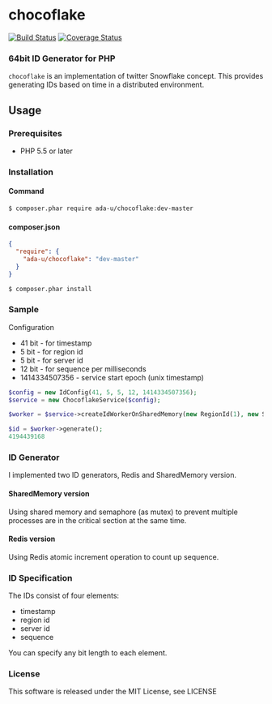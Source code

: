 # chocoflake

[![Build Status](https://travis-ci.org/ada-u/chocoflake.svg?branch=master)](https://travis-ci.org/ada-u/chocoflake)
[![Coverage Status](https://img.shields.io/coveralls/ada-u/chocoflake.svg)](https://coveralls.io/r/ada-u/chocoflake?branch=master)

### 64bit ID Generator for PHP

`chocoflake` is an implementation of twitter Snowflake concept. This provides generating IDs based on time in a distributed environment.

## Usage

### Prerequisites

 - PHP 5.5 or later

### Installation

#### Command

```sh
$ composer.phar require ada-u/chocoflake:dev-master
```

#### composer.json

```json
{
  "require": {
    "ada-u/chocoflake": "dev-master"
  }
}
```

```sh
$ composer.phar install
```

### Sample

Configuration

 - 41 bit        - for timestamp
 - 5  bit        - for region id
 - 5  bit        - for server id
 - 12 bit        - for sequence per milliseconds
 - 1414334507356 - service start epoch (unix timestamp)


```php
$config = new IdConfig(41, 5, 5, 12, 1414334507356);
$service = new ChocoflakeService($config);

$worker = $service->createIdWorkerOnSharedMemory(new RegionId(1), new ServerId(1));

$id = $worker->generate();
4194439168
```

### ID Generator

I implemented two ID generators, Redis and SharedMemory version.


#### SharedMemory version

Using shared memory and semaphore (as mutex) to prevent multiple processes are in the critical section at the same time.


#### Redis version

Using Redis atomic increment operation to count up sequence.


### ID Specification

The IDs consist of four elements:

 - timestamp
 - region id
 - server id
 - sequence

You can specify any bit length to each element.



### License
This software is released under the MIT License, see LICENSE
